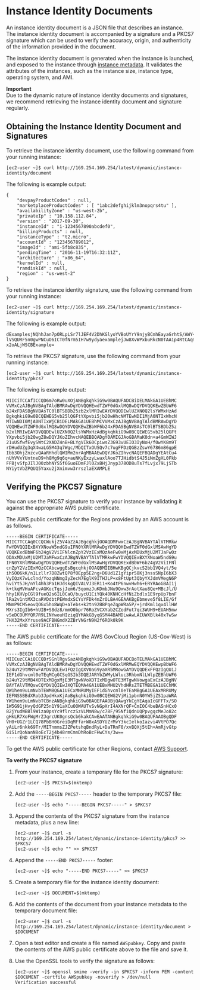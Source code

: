 # Instance Identity Documents<a name="instance-identity-documents"></a>

An instance identity document is a JSON file that describes an instance\. The instance identity document is accompanied by a signature and a PKCS7 signature which can be used to verify the accuracy, origin, and authenticity of the information provided in the document\. 

The instance identity document is generated when the instance is launched, and exposed to the instance through [instance metadata](ec2-instance-metadata.md)\. It validates the attributes of the instances, such as the instance size, instance type, operating system, and AMI\. 

**Important**  
Due to the dynamic nature of instance identity documents and signatures, we recommend retrieving the instance identity document and signature regularly\.

## Obtaining the Instance Identity Document and Signatures<a name="instance-identity-signatures"></a>

To retrieve the instance identity document, use the following command from your running instance:

```
[ec2-user ~]$ curl http://169.254.169.254/latest/dynamic/instance-identity/document
```

The following is example output:

```
{
    "devpayProductCodes" : null,
    "marketplaceProductCodes" : [ "1abc2defghijklm3nopqrs4tu" ], 
    "availabilityZone" : "us-west-2b",
    "privateIp" : "10.158.112.84",
    "version" : "2017-09-30",
    "instanceId" : "i-1234567890abcdef0",
    "billingProducts" : null,
    "instanceType" : "t2.micro",
    "accountId" : "123456789012",
    "imageId" : "ami-5fb8c835",
    "pendingTime" : "2016-11-19T16:32:11Z",
    "architecture" : "x86_64",
    "kernelId" : null,
    "ramdiskId" : null,
    "region" : "us-west-2"
}
```

To retrieve the instance identity signature, use the following command from your running instance:

```
[ec2-user ~]$ curl http://169.254.169.254/latest/dynamic/instance-identity/signature
```

The following is example output:

```
dExamplesjNQhhJan7pORLpLSr7lJEF4V2DhKGlyoYVBoUYrY9njyBCmhEayaGrhtS/AWY+LPx
lVSQURF5n0gwPNCuO6ICT0fNrm5IH7w9ydyaexamplejJw8XvWPxbuRkcN0TAA1p4RtCAqm4ms
x2oALjWSCBExample=
```

To retrieve the PKCS7 signature, use the following command from your running instance:

```
[ec2-user ~]$ curl http://169.254.169.254/latest/dynamic/instance-identity/pkcs7
```

The following is example output:

```
MIICiTCCAfICCQD6m7oRw0uXOjANBgkqhkiG9w0BAQUFADCBiDELMAkGA1UEBhMC
VVMxCzAJBgNVBAgTAldBMRAwDgYDVQQHEwdTZWF0dGxlMQ8wDQYDVQQKEwZBbWF6
b24xFDASBgNVBAsTC0lBTSBDb25zb2xlMRIwEAYDVQQDEwlUZXN0Q2lsYWMxHzAd
BgkqhkiG9w0BCQEWEG5vb25lQGFtYXpvbi5jb20wHhcNMTEwNDI1MjA0NTIxWhcN
MTIwNDI0MjA0NTIxWjCBiDELMAkGA1UEBhMCVVMxCzAJBgNVBAgTAldBMRAwDgYD
VQQHEwdTZWF0dGxlMQ8wDQYDVQQKEwZBbWF6b24xFDASBgNVBAsTC0lBTSBDb25z
b2xlMRIwEAYDVQQDEwlUZXN0Q2lsYWMxHzAdBgkqhkiG9w0BCQEWEG5vb25lQGFt
YXpvbi5jb20wgZ8wDQYJKoZIhvcNAQEBBQADgY0AMIGJAoGBAMaK0dn+a4GmWIWJ
21uUSfwfEvySWtC2XADZ4nB+BLYgVIk60CpiwsZ3G93vUEIO3IyNoH/f0wYK8m9T
rDHudUZg3qX4waLG5M43q7Wgc/MbQITxOUSQv7c7ugFFDzQGBzZswY6786m86gpE
Ibb3OhjZnzcvQAaRHhdlQWIMm2nrAgMBAAEwDQYJKoZIhvcNAQEFBQADgYEAtCu4
nUhVVxYUntneD9+h8Mg9q6q+auNKyExzyLwaxlAoo7TJHidbtS4J5iNmZgXL0Fkb
FFBjvSfpJIlJ00zbhNYS5f6GuoEDmFJl0ZxBHjJnyp378OD8uTs7fLvjx79LjSTb
NYiytVbZPQUQ5Yaxu2jXnimvw3rrszlaEXAMPLE
```

## Verifying the PKCS7 Signature<a name="instance-identity-signature-verification-example"></a>

You can use the PKCS7 signature to verify your instance by validating it against the appropriate AWS public certificate\.

The AWS public certificate for the Regions provided by an AWS account is as follows\. 

```
-----BEGIN CERTIFICATE-----
MIIC7TCCAq0CCQCWukjZ5V4aZzAJBgcqhkjOOAQDMFwxCzAJBgNVBAYTAlVTMRkw
FwYDVQQIExBXYXNoaW5ndG9uIFN0YXRlMRAwDgYDVQQHEwdTZWF0dGxlMSAwHgYD
VQQKExdBbWF6b24gV2ViIFNlcnZpY2VzIExMQzAeFw0xMjAxMDUxMjU2MTJaFw0z
ODAxMDUxMjU2MTJaMFwxCzAJBgNVBAYTAlVTMRkwFwYDVQQIExBXYXNoaW5ndG9u
IFN0YXRlMRAwDgYDVQQHEwdTZWF0dGxlMSAwHgYDVQQKExdBbWF6b24gV2ViIFNl
cnZpY2VzIExMQzCCAbcwggEsBgcqhkjOOAQBMIIBHwKBgQCjkvcS2bb1VQ4yt/5e
ih5OO6kK/n1Lzllr7D8ZwtQP8fOEpp5E2ng+D6Ud1Z1gYipr58Kj3nssSNpI6bX3
VyIQzK7wLclnd/YozqNNmgIyZecN7EglK9ITHJLP+x8FtUpt3QbyYXJdmVMegN6P
hviYt5JH/nYl4hh3Pa1HJdskgQIVALVJ3ER11+Ko4tP6nwvHwh6+ERYRAoGBAI1j
k+tkqMVHuAFcvAGKocTgsjJem6/5qomzJuKDmbJNu9Qxw3rAotXau8Qe+MBcJl/U
hhy1KHVpCGl9fueQ2s6IL0CaO/buycU1CiYQk40KNHCcHfNiZbdlx1E9rpUp7bnF
lRa2v1ntMX3caRVDdbtPEWmdxSCYsYFDk4mZrOLBA4GEAAKBgEbmeve5f8LIE/Gf
MNmP9CM5eovQOGx5ho8WqD+aTebs+k2tn92BBPqeZqpWRa5P/+jrdKml1qx4llHW
MXrs3IgIb6+hUIB+S8dz8/mmO0bpr76RoZVCXYab2CZedFut7qc3WUH9+EUAH5mw
vSeDCOUMYQR7R9LINYwouHIziqQYMAkGByqGSM44BAMDLwAwLAIUWXBlk40xTwSw
7HX32MxXYruse9ACFBNGmdX2ZBrVNGrN9N2f6ROk0k9K
-----END CERTIFICATE-----
```

The AWS public certificate for the AWS GovCloud Region \(US\-Gov\-West\) is as follows:

```
-----BEGIN CERTIFICATE-----                                     
MIICuzCCAiQCCQDrSGnlRgvSazANBgkqhkiG9w0BAQUFADCBoTELMAkGA1UEBhMC
VVMxCzAJBgNVBAgTAldBMRAwDgYDVQQHEwdTZWF0dGxlMRMwEQYDVQQKEwpBbWF6
b24uY29tMRYwFAYDVQQLEw1FQzIgQXV0aG9yaXR5MRowGAYDVQQDExFFQzIgQU1J
IEF1dGhvcml0eTEqMCgGCSqGSIb3DQEJARYbZWMyLWluc3RhbmNlLWlpZEBhbWF6
b24uY29tMB4XDTExMDgxMjE3MTgwNVoXDTIxMDgwOTE3MTgwNVowgaExCzAJBgNV
BAYTAlVTMQswCQYDVQQIEwJXQTEQMA4GA1UEBxMHU2VhdHRsZTETMBEGA1UEChMK
QW1hem9uLmNvbTEWMBQGA1UECxMNRUMyIEF1dGhvcml0eTEaMBgGA1UEAxMRRUMy
IEFNSSBBdXRob3JpdHkxKjAoBgkqhkiG9w0BCQEWG2VjMi1pbnN0YW5jZS1paWRA
YW1hem9uLmNvbTCBnzANBgkqhkiG9w0BAQEFAAOBjQAwgYkCgYEAqaIcGFFTx/SO
1W5G91jHvyQdGP25n1Y91aXCuOOWAUTvSvNGpXrI4AXNrQF+CmIOC4beBASnHCx0
82jYudWBBl9Wiza0psYc9flrczSzVLMmN8w/c78F/95NfiQdnUQPpvgqcMeJo82c
gHkLR7XoFWgMrZJqrcUK0gnsQcb6kakCAwEAATANBgkqhkiG9w0BAQUFAAOBgQDF
VH0+UGZr1LCQ78PbBH0GreiDqMFfa+W8xASDYUZrMvY3kcIelkoIazvi4VtPO7Qc
yAiLr6nkk69Tr/MITnmmsZJZPetshqBndRyL+DaTRnF0/xvBQXj5tEh+AmRjvGtp
6iS1rQoNanN8oEcT2j4b48rmCmnDhRoBcFHwCYs/3w==                    
-----END CERTIFICATE-----
```

To get the AWS public certificate for other Regions, contact [AWS Support](https://aws.amazon.com/premiumsupport/)\.

**To verify the PKCS7 signature**

1. From your instance, create a temporary file for the PKCS7 signature:

   ```
   [ec2-user ~]$ PKCS7=$(mktemp)
   ```

1. Add the `-----BEGIN PKCS7-----` header to the temporary PKCS7 file:

   ```
   [ec2-user ~]$ echo "-----BEGIN PKCS7-----" > $PKCS7
   ```

1. Append the contents of the PKCS7 signature from the instance metadata, plus a new line:

   ```
   [ec2-user ~]$ curl -s http://169.254.169.254/latest/dynamic/instance-identity/pkcs7 >> $PKCS7
   [ec2-user ~]$ echo "" >> $PKCS7
   ```

1. Append the `-----END PKCS7-----` footer:

   ```
   [ec2-user ~]$ echo "-----END PKCS7-----" >> $PKCS7
   ```

1. Create a temporary file for the instance identity document:

   ```
   [ec2-user ~]$ DOCUMENT=$(mktemp)
   ```

1. Add the contents of the document from your instance metadata to the temporary document file:

   ```
   [ec2-user ~]$ curl -s http://169.254.169.254/latest/dynamic/instance-identity/document > $DOCUMENT
   ```

1. Open a text editor and create a file named `AWSpubkey`\. Copy and paste the contents of the AWS public certificate above to the file and save it\.

1. Use the OpenSSL tools to verify the signature as follows:

   ```
   [ec2-user ~]$ openssl smime -verify -in $PKCS7 -inform PEM -content $DOCUMENT -certfile AWSpubkey -noverify > /dev/null
   Verification successful
   ```